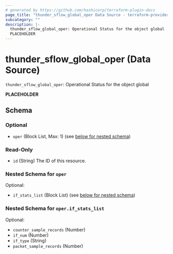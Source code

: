 ```yaml
---
# generated by https://github.com/hashicorp/terraform-plugin-docs
page_title: "thunder_sflow_global_oper Data Source - terraform-provider-thunder"
subcategory: ""
description: |-
  thunder_sflow_global_oper: Operational Status for the object global
  PLACEHOLDER
---
```


# thunder_sflow_global_oper (Data Source)

`thunder_sflow_global_oper`: Operational Status for the object global

__PLACEHOLDER__



<!-- schema generated by tfplugindocs -->
## Schema

### Optional

- `oper` (Block List, Max: 1) (see [below for nested schema](#nestedblock--oper))

### Read-Only

- `id` (String) The ID of this resource.

<a id="nestedblock--oper"></a>
### Nested Schema for `oper`

Optional:

- `if_stats_list` (Block List) (see [below for nested schema](#nestedblock--oper--if_stats_list))

<a id="nestedblock--oper--if_stats_list"></a>
### Nested Schema for `oper.if_stats_list`

Optional:

- `counter_sample_records` (Number)
- `if_num` (Number)
- `if_type` (String)
- `packet_sample_records` (Number)


